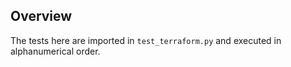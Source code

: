 ## Overview
The tests here are imported in `test_terraform.py` and executed in alphanumerical order.
